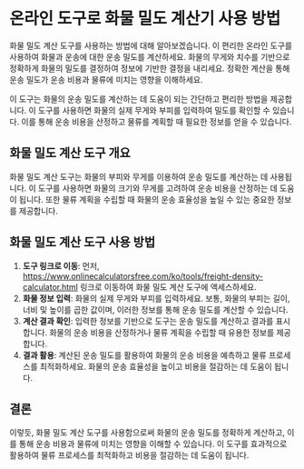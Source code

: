 온라인 도구로 화물 밀도 계산기 사용 방법
=======================

화물 밀도 계산 도구를 사용하는 방법에 대해 알아보겠습니다. 이 편리한 온라인 도구를 사용하여 화물과 운송에 대한 운송 밀도를 계산하세요. 화물의 무게와 치수를 기반으로 정확하게 화물의 밀도를 결정하여 정보에 기반한 결정을 내리세요. 정확한 계산을 통해 운송 밀도가 운송 비용과 물류에 미치는 영향을 이해하세요.

이 도구는 화물의 운송 밀도를 계산하는 데 도움이 되는 간단하고 편리한 방법을 제공합니다. 이 도구를 사용하면 화물의 실제 무게와 부피를 입력하여 밀도를 확인할 수 있습니다. 이를 통해 운송 비용을 산정하고 물류를 계획할 때 필요한 정보를 얻을 수 있습니다.

화물 밀도 계산 도구 개요
--------------

화물 밀도 계산 도구는 화물의 부피와 무게를 이용하여 운송 밀도를 계산하는 데 사용됩니다. 이 도구를 사용하면 화물의 크기와 무게를 고려하여 운송 비용을 산정하는 데 도움이 됩니다. 또한 물류 계획을 수립할 때 화물의 운송 효율성을 높일 수 있는 중요한 정보를 제공합니다.

화물 밀도 계산 도구 사용 방법
-----------------

1. **도구 링크로 이동**: 먼저, <https://www.onlinecalculatorsfree.com/ko/tools/freight-density-calculator.html> 링크로 이동하여 화물 밀도 계산 도구에 액세스하세요.
2. **화물 정보 입력**: 화물의 실제 무게와 부피를 입력하세요. 보통, 화물의 부피는 길이, 너비 및 높이를 곱한 값이며, 이러한 정보를 통해 운송 밀도를 계산할 수 있습니다.
3. **계산 결과 확인**: 입력한 정보를 기반으로 도구는 운송 밀도를 계산하고 결과를 표시합니다. 화물의 운송 비용을 산정하거나 물류 계획을 수립할 때 유용한 정보를 제공합니다.
4. **결과 활용**: 계산된 운송 밀도를 활용하여 화물의 운송 비용을 예측하고 물류 프로세스를 최적화하세요. 화물의 운송 효율성을 높이고 비용을 절감하는 데 도움이 됩니다.

결론
--

이렇듯, 화물 밀도 계산 도구를 사용함으로써 화물의 운송 밀도를 정확하게 계산하고, 이를 통해 운송 비용과 물류에 미치는 영향을 이해할 수 있습니다. 이 도구를 효과적으로 활용하여 물류 프로세스를 최적화하고 비용을 절감하는 데 도움이 됩니다.